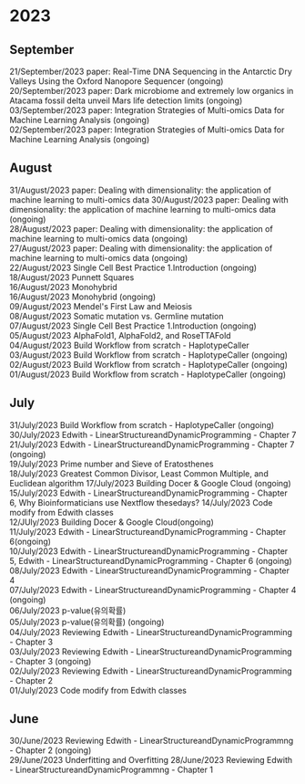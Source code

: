# 2023
## September
21/September/2023 paper: Real-Time DNA Sequencing in the Antarctic Dry Valleys Using the Oxford Nanopore Sequencer (ongoing)    
20/September/2023 paper: Dark microbiome and extremely low organics in Atacama fossil delta unveil Mars life detection limits (ongoing)    
03/September/2023 paper: Integration Strategies of Multi-omics Data for Machine Learning Analysis (ongoing)    
02/September/2023 paper: Integration Strategies of Multi-omics Data for Machine Learning Analysis (ongoing)    
## August
31/August/2023 paper: Dealing with dimensionality: the application of machine learning to multi-omics data 
30/August/2023 paper: Dealing with dimensionality: the application of machine learning to multi-omics data (ongoing)   
28/August/2023 paper: Dealing with dimensionality: the application of machine learning to multi-omics data (ongoing)  
27/August/2023 paper: Dealing with dimensionality: the application of machine learning to multi-omics data (ongoing)    
22/August/2023 Single Cell Best Practice 1.Introduction (ongoing)    
18/August/2023 Punnett Squares  
16/August/2023 Monohybrid  
16/August/2023 Monohybrid (ongoing)    
09/August/2023 Mendel's First Law and Meiosis    
08/August/2023 Somatic mutation vs. Germline mutation   
07/August/2023 Single Cell Best Practice  1.Introduction (ongoing)    
05/August/2023 AlphaFold1, AlphaFold2, and RoseTTAFold   
04/August/2023 Build Workflow from scratch - HaplotypeCaller    
03/August/2023 Build Workflow from scratch - HaplotypeCaller (ongoing)    
02/August/2023 Build Workflow from scratch - HaplotypeCaller (ongoing)    
01/August/2023 Build Workflow from scratch - HaplotypeCaller (ongoing)    
## July
31/July/2023 Build Workflow from scratch - HaplotypeCaller (ongoing)    
30/July/2023 Edwith - LinearStructureandDynamicProgramming - Chapter 7    
21/July/2023 Edwith - LinearStructureandDynamicProgramming - Chapter 7 (ongoing)    
19/July/2023 Prime number and Sieve of Eratosthenes   
18/July/2023 Greatest Common Divisor, Least Common Multiple, and Euclidean algorithm 
17/July/2023 Building Docer & Google Cloud (ongoing)    
15/July/2023 Edwith - LinearStructureandDynamicProgramming - Chapter 6, Why Bioinformaticians use Nextflow thesedays?
14/July/2023 Code modify from Edwith classes    
12/JUly/2023 Building Docer & Google Cloud(ongoing)    
11/July/2023 Edwith - LinearStructureandDynamicProgramming - Chapter 6(ongoing)    
10/July/2023 Edwith - LinearStructureandDynamicProgramming - Chapter 5, Edwith - LinearStructureandDynamicProgramming - Chapter 6 (ongoing)    
08/July/2023 Edwith - LinearStructureandDynamicProgramming - Chapter 4   
07/July/2023 Edwith - LinearStructureandDynamicProgramming - Chapter 4 (ongoing)    
06/July/2023 p-value(유의확률)   
05/July/2023 p-value(유의확률) (ongoing)    
04/July/2023 Reviewing Edwith - LinearStructureandDynamicProgramming - Chapter 3    
03/July/2023 Reviewing Edwith - LinearStructureandDynamicProgramming - Chapter 3 (ongoing)    
02/July/2023 Reviewing Edwith - LinearStructureandDynamicProgramming - Chapter 2    
01/July/2023 Code modify from Edwith classes    
## June
30/June/2023 Reviewing Edwith - LinearStructureandDynamicProgrammng - Chapter 2 (ongoing)    
29/June/2023 Underfitting and Overfitting
28/June/2023 Reviewing Edwith - LinearStructureandDynamicProgrammng - Chapter 1